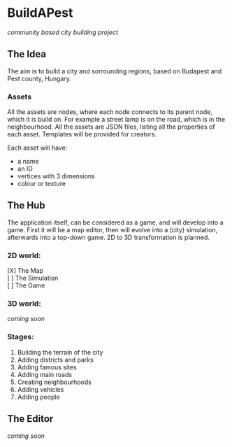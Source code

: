 # BuildAPest

*community based city building project*

## The Idea

The aim is to build a city and sorrounding regions, based on Budapest and Pest county, Hungary.

### Assets

All the assets are nodes, where each node connects to its parent node, which it is build on. For example a street lamp is on the road, which is in the neighbourhood. 
All the assets are JSON files, listing all the properties of each asset. Templates will be provided for creators.

Each asset will have:
- a name
- an ID
- vertices with 3 dimensions
- colour or texture

## The Hub

The application itself, can be considered as a game, and will develop into a game.
First it will be a map editor, then will evolve into a (city) simulation, afterwards into a top-down game.
2D to 3D transformation is planned.

### 2D world:

[X] The Map \
[ ] The Simulation \
[ ] The Game 

### 3D world:

*coming soon*

### Stages:

  1. Building the terrain of the city
  2. Adding districts and parks
  3. Adding famous sites
  4. Adding main roads
  5. Creating neighbourhoods
  6. Adding vehicles
  7. Adding people

## The Editor

*coming soon*
